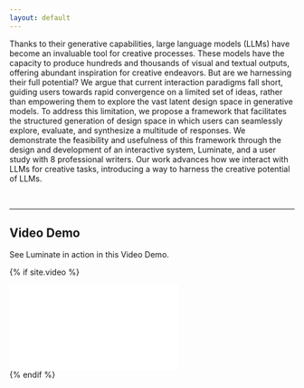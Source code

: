 ```yaml
---
layout: default
---
```


Thanks to their generative capabilities, large language models (LLMs) have become an invaluable tool for creative processes. These models have the capacity to produce hundreds and thousands of visual and textual outputs, offering abundant inspiration for creative endeavors. But are we harnessing their full potential? We argue that current interaction paradigms fall short, guiding users towards rapid convergence on a limited set of ideas, rather than empowering them to explore the vast latent design space in generative models. To address this limitation, we propose a framework that facilitates the structured generation of design space in which users can seamlessly explore, evaluate, and synthesize a multitude of responses. We demonstrate the feasibility and usefulness of this framework through the design and development of an interactive system, Luminate, and a user study with 8 professional writers. Our work advances how we interact with LLMs for creative tasks, introducing a way to harness the creative potential of LLMs.

<br/>

------

## Video Demo

See <span class="sys-name">Luminate</span> in action in this Video Demo.

{% if site.video %}
<div class="video-wrapper">
  <iframe src="{{site.video}}&color=white&rel=0&modestlogo=1" id="yt-video" frameborder="0" allow="accelerometer; autoplay; clipboard-write; encrypted-media; gyroscope; picture-in-picture" allowfullscreen></iframe>
</div>
{% endif %}
